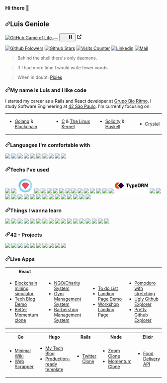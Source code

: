 ### Hi there 👋

<div data-target="readme-toc.content" class="Box-body px-5 pb-5">
            <article class="markdown-body entry-content container-lg" itemprop="text"><h1 dir="auto"><a id="user-content-luis-geniole" class="anchor" aria-hidden="true" href="#luis-geniole"><svg class="octicon octicon-link" viewBox="0 0 16 16" version="1.1" width="16" height="16" aria-hidden="true"><path fill-rule="evenodd" d="M7.775 3.275a.75.75 0 001.06 1.06l1.25-1.25a2 2 0 112.83 2.83l-2.5 2.5a2 2 0 01-2.83 0 .75.75 0 00-1.06 1.06 3.5 3.5 0 004.95 0l2.5-2.5a3.5 3.5 0 00-4.95-4.95l-1.25 1.25zm-4.69 9.64a2 2 0 010-2.83l2.5-2.5a2 2 0 012.83 0 .75.75 0 001.06-1.06 3.5 3.5 0 00-4.95 0l-2.5 2.5a3.5 3.5 0 004.95 4.95l1.25-1.25a.75.75 0 00-1.06-1.06l-1.25 1.25a2 2 0 01-2.83 0z"></path></svg></a>Luis Geniole</h1>
<p dir="auto"><animated-image data-catalyst=""><a href="https://github.com/ethomson/github4life" data-target="animated-image.originalLink" hidden=""><img src="https://camo.githubusercontent.com/2f968d63d2b5c24e4d674f6c64e990794e4d941ede224927a324fd91c37503fa/68747470733a2f2f676974687562346c6966652e6865726f6b756170702e636f6d2f6c6962726974792e6769663f7a3d36" alt="GitHub Game of Life" data-canonical-src="https://github4life.herokuapp.com/librity.gif?z=6" style="max-width: 100%;" data-target="animated-image.originalImage" hidden=""></a>
      <span class="AnimatedImagePlayer" data-target="animated-image.player">
        <a data-target="animated-image.replacedLink" class="AnimatedImagePlayer-images" href="https://github.com/ethomson/github4life" target="_blank">
          <span data-target="animated-image.imageContainer">
            <img data-target="animated-image.replacedImage" alt="GitHub Game of Life" class="AnimatedImagePlayer-animatedImage" src="https://camo.githubusercontent.com/2f968d63d2b5c24e4d674f6c64e990794e4d941ede224927a324fd91c37503fa/68747470733a2f2f676974687562346c6966652e6865726f6b756170702e636f6d2f6c6962726974792e6769663f7a3d36">
          </span>
        </a>
        <button data-target="animated-image.imageButton" class="AnimatedImagePlayer-images" tabindex="-1"></button>
        <span class="AnimatedImagePlayer-controls" data-target="animated-image.controls">
          <button data-target="animated-image.playButton" class="AnimatedImagePlayer-button">
            <svg aria-hidden="true" focusable="false" class="octicon icon-play" width="16" height="16" viewBox="0 0 16 16" fill="none" xmlns="http://www.w3.org/2000/svg">
              <path d="M4 13.5427V2.45734C4 1.82607 4.69692 1.4435 5.2295 1.78241L13.9394 7.32507C14.4334 7.63943 14.4334 8.36057 13.9394 8.67493L5.2295 14.2176C4.69692 14.5565 4 14.1739 4 13.5427Z">
            </path></svg>
            <svg aria-hidden="true" focusable="false" class="octicon icon-pause" width="16" height="16" viewBox="0 0 16 16" xmlns="http://www.w3.org/2000/svg">
              <rect x="4" y="2" width="3" height="12" rx="1"></rect>
              <rect x="9" y="2" width="3" height="12" rx="1"></rect>
            </svg>
          </button>
          <a data-target="animated-image.openButton" aria-label="Open in new window" class="AnimatedImagePlayer-button" href="https://github.com/ethomson/github4life" target="_blank">
            <svg aria-hidden="true" class="octicon" xmlns="http://www.w3.org/2000/svg" viewBox="0 0 16 16" width="16" height="16">
              <path fill-rule="evenodd" d="M10.604 1h4.146a.25.25 0 01.25.25v4.146a.25.25 0 01-.427.177L13.03 4.03 9.28 7.78a.75.75 0 01-1.06-1.06l3.75-3.75-1.543-1.543A.25.25 0 0110.604 1zM3.75 2A1.75 1.75 0 002 3.75v8.5c0 .966.784 1.75 1.75 1.75h8.5A1.75 1.75 0 0014 12.25v-3.5a.75.75 0 00-1.5 0v3.5a.25.25 0 01-.25.25h-8.5a.25.25 0 01-.25-.25v-8.5a.25.25 0 01.25-.25h3.5a.75.75 0 000-1.5h-3.5z"></path>
            </svg>
          </a>
        </span>
      </span></animated-image></p>
<p dir="auto"><a href="https://github.com/librity?tab=followers"><img src="https://camo.githubusercontent.com/52ecd6680caa54c8ebf5bb46bce53e0b2f6a4e0beb983695e1056a1495a6b1d0/68747470733a2f2f696d672e736869656c64732e696f2f6769746875622f666f6c6c6f776572732f6c6962726974793f6c6162656c3d466f6c6c6f77657273267374796c653d666c6174" alt="Github Folowers" data-canonical-src="https://img.shields.io/github/followers/librity?label=Followers&amp;style=flat" style="max-width: 100%;"></a>
<a href="https://github.com/librity?tab=repositories"><img src="https://camo.githubusercontent.com/a7439e7d9cdd606a4637bfbee4c2a771a3852778b533ab1b191dcec97cfd5a58/68747470733a2f2f696d672e736869656c64732e696f2f6769746875622f73746172732f6c6962726974793f6c6162656c3d5374617273267374796c653d666c6174" alt="Github Stars" data-canonical-src="https://img.shields.io/github/stars/librity?label=Stars&amp;style=flat" style="max-width: 100%;"></a>
<a href="https://github.com/librity"><img src="https://camo.githubusercontent.com/d6af2bf49bc2aa0fe601fa980f72cae957d0c4142ba07deb4046a658d36857ea/68747470733a2f2f76697369746f722d62616467652e676c697463682e6d652f62616467653f706167655f69643d6c6962726974792e6c696272697479" alt="Visits Counter" data-canonical-src="https://visitor-badge.glitch.me/badge?page_id=librity.librity" style="max-width: 100%;"></a>
<a href="https://www.linkedin.com/in/luis-geniole" rel="nofollow"><img src="https://camo.githubusercontent.com/a56d1366d707445eae8e156cf1b5657d4a2e5742af2ce39c14a01ffe40153010/68747470733a2f2f696d672e736869656c64732e696f2f62616467652f2d4c75697325323047656e696f6c652d626c75653f7374796c653d666c61742d737175617265266c6f676f3d6c696e6b6564696e266c6f676f436f6c6f723d7768697465" alt="Linkedin" data-canonical-src="https://img.shields.io/badge/-Luis%20Geniole-blue?style=flat-square&amp;logo=linkedin&amp;logoColor=white" style="max-width: 100%;"></a>
<a href="mailto:luis.geniole@gmail.com"><img src="https://camo.githubusercontent.com/2085e16ab3e56941ecd3d72822df838abb627d4ecfe714d3b4826f3e2b957537/68747470733a2f2f696d672e736869656c64732e696f2f62616467652f2d6c7569732e67656e696f6c6540676d61696c2e636f6d2d677261793f7374796c653d666c61742d737175617265266c6f676f3d676d61696c266c6f676f436f6c6f723d726564" alt="Mail" data-canonical-src="https://img.shields.io/badge/-luis.geniole@gmail.com-gray?style=flat-square&amp;logo=gmail&amp;logoColor=red" style="max-width: 100%;"></a></p>
<blockquote>
<p dir="auto">Behind the shell there's only daemons.</p>
</blockquote>
<blockquote>
<p dir="auto">If I had more time I would write fewer words.</p>
</blockquote>
<blockquote>
<p dir="auto">When in doubt: <a href="https://www.youtube.com/watch?v=3Ep8X38tjTg&amp;list=PLPHtlE3wckGN4VK-lH0sLBWDd7BQSDIob" rel="nofollow">Pixies</a></p>
</blockquote>
<h3 dir="auto"><a id="user-content-my-name-is-luis-and-i-like-code" class="anchor" aria-hidden="true" href="#my-name-is-luis-and-i-like-code"><svg class="octicon octicon-link" viewBox="0 0 16 16" version="1.1" width="16" height="16" aria-hidden="true"><path fill-rule="evenodd" d="M7.775 3.275a.75.75 0 001.06 1.06l1.25-1.25a2 2 0 112.83 2.83l-2.5 2.5a2 2 0 01-2.83 0 .75.75 0 00-1.06 1.06 3.5 3.5 0 004.95 0l2.5-2.5a3.5 3.5 0 00-4.95-4.95l-1.25 1.25zm-4.69 9.64a2 2 0 010-2.83l2.5-2.5a2 2 0 012.83 0 .75.75 0 001.06-1.06 3.5 3.5 0 00-4.95 0l-2.5 2.5a3.5 3.5 0 004.95 4.95l1.25-1.25a.75.75 0 00-1.06-1.06l-1.25 1.25a2 2 0 01-2.83 0z"></path></svg></a>My name is Luis and I like code</h3>
<p dir="auto">I started my career as a Rails and React developer at <a href="https://github.com/bioritmo">Grupo Bio Ritmo</a>.
I study Software Engineering at <a href="https://www.42sp.org.br/" rel="nofollow">42 São Paulo</a>.
I'm currently focusing on:</p>
<table><tbody><tr>
<td>
<ul dir="auto">
<li><a href="https://golang.org/doc" rel="nofollow">Golang</a> &amp; <a href="https://en.wikipedia.org/wiki/Peer-to-peer" rel="nofollow">Blockchain</a></li>
</ul>
</td>
<td>
<ul dir="auto">
<li><a href="https://devdocs.io/c" rel="nofollow">C</a> &amp; <a href="https://github.com/torvalds/linux">The Linux Kernel</a></li>
</ul>
</td>
<td>
<ul dir="auto">
<li><a href="https://docs.soliditylang.org/en/latest/" rel="nofollow">Solidity</a> &amp; <a href="https://www.haskell.org/documentation/" rel="nofollow">Haskell</a></li>
</ul>
</td>
<td>
<ul dir="auto">
<li><a href="https://crystal-lang.org/docs/" rel="nofollow">Crystal</a></li>
</ul>
</td>
</tr></tbody></table>
<h3 dir="auto"><a id="user-content-languages-im-comfortable-with" class="anchor" aria-hidden="true" href="#languages-im-comfortable-with"><svg class="octicon octicon-link" viewBox="0 0 16 16" version="1.1" width="16" height="16" aria-hidden="true"><path fill-rule="evenodd" d="M7.775 3.275a.75.75 0 001.06 1.06l1.25-1.25a2 2 0 112.83 2.83l-2.5 2.5a2 2 0 01-2.83 0 .75.75 0 00-1.06 1.06 3.5 3.5 0 004.95 0l2.5-2.5a3.5 3.5 0 00-4.95-4.95l-1.25 1.25zm-4.69 9.64a2 2 0 010-2.83l2.5-2.5a2 2 0 012.83 0 .75.75 0 001.06-1.06 3.5 3.5 0 00-4.95 0l-2.5 2.5a3.5 3.5 0 004.95 4.95l1.25-1.25a.75.75 0 00-1.06-1.06l-1.25 1.25a2 2 0 01-2.83 0z"></path></svg></a>Languages I'm comfortable with</h3>
<p dir="auto"><a href="https://devdocs.io/c/" rel="nofollow"><code><img height="50" src="https://camo.githubusercontent.com/3b5479a8574d88b2b3e75b4fb9968fe8bc0f477ed33c87258fc4fae4572dc2d8/68747470733a2f2f75706c6f61642e77696b696d656469612e6f72672f77696b6970656469612f636f6d6d6f6e732f332f33352f5468655f435f50726f6772616d6d696e675f4c616e67756167655f6c6f676f2e737667" data-canonical-src="https://upload.wikimedia.org/wikipedia/commons/3/35/The_C_Programming_Language_logo.svg" style="max-width: 100%;"></code></a>
<a href="https://isocpp.org/std/the-standard" rel="nofollow"><code><img height="50" src="https://camo.githubusercontent.com/f7f24086498ff611c5d0346259cc1cd6bbb757fdd3da2b33debc8724b8d6f558/68747470733a2f2f75706c6f61642e77696b696d656469612e6f72672f77696b6970656469612f636f6d6d6f6e732f312f31382f49534f5f432532422532425f4c6f676f2e737667" data-canonical-src="https://upload.wikimedia.org/wikipedia/commons/1/18/ISO_C%2B%2B_Logo.svg" style="max-width: 100%;"></code></a>
<a href="https://www.mathworks.com/help/matlab/" rel="nofollow"><code><img height="50" src="https://camo.githubusercontent.com/64bfb64ead15f4d2fe66c1dd2b132a99b1caf1cddb77f57ad5815f9bf94a3d89/68747470733a2f2f75706c6f61642e77696b696d656469612e6f72672f77696b6970656469612f636f6d6d6f6e732f322f32312f4d61746c61625f4c6f676f2e706e67" data-canonical-src="https://upload.wikimedia.org/wikipedia/commons/2/21/Matlab_Logo.png" style="max-width: 100%;"></code></a>
<a href="https://developer.mozilla.org/en-US/docs/Web/JavaScript/Reference" rel="nofollow"><code><img height="50" src="https://camo.githubusercontent.com/da701b59b61ed03dbabd1ebe167e4e70ee6ed922e12616647c656e59c419ab1e/68747470733a2f2f7777772e766563746f726c6f676f2e7a6f6e652f6c6f676f732f6a6176617363726970742f6a6176617363726970742d686f72697a6f6e74616c2e737667" data-canonical-src="https://www.vectorlogo.zone/logos/javascript/javascript-horizontal.svg" style="max-width: 100%;"></code></a>
<a href="https://www.typescriptlang.org/docs" rel="nofollow"><code><img height="50" src="https://camo.githubusercontent.com/4c26b04cc5bd7e79be56db93623fba40f5bf1973dbb29750bde0c33bf59dce16/68747470733a2f2f7777772e766563746f726c6f676f2e7a6f6e652f6c6f676f732f747970657363726970746c616e672f747970657363726970746c616e672d617232312e737667" data-canonical-src="https://www.vectorlogo.zone/logos/typescriptlang/typescriptlang-ar21.svg" style="max-width: 100%;"></code></a>
<a href="https://hexdocs.pm/elixir/Kernel.html" rel="nofollow"><code><img height="50" src="https://camo.githubusercontent.com/d67df95bea1c062a36613d1ee509a9a145882f2adc2ac4b376369e48614e38a9/68747470733a2f2f7777772e766563746f726c6f676f2e7a6f6e652f6c6f676f732f656c697869722d6c616e672f656c697869722d6c616e672d617232312e737667" data-canonical-src="https://www.vectorlogo.zone/logos/elixir-lang/elixir-lang-ar21.svg" style="max-width: 100%;"></code></a>
<a href="https://www.ruby-lang.org/en/documentation/" rel="nofollow"><code><img height="50" src="https://camo.githubusercontent.com/816c8f23f58f99173c92cadfc00ab739f7f5048a425d7a64e8b62bdb54b9daa5/68747470733a2f2f7777772e766563746f726c6f676f2e7a6f6e652f6c6f676f732f727562792d6c616e672f727562792d6c616e672d686f72697a6f6e74616c2e737667" data-canonical-src="https://www.vectorlogo.zone/logos/ruby-lang/ruby-lang-horizontal.svg" style="max-width: 100%;"></code></a>
<a href="https://www.python.org/doc/" rel="nofollow"><code><img height="50" src="https://camo.githubusercontent.com/0a719c24a5eb8062d68bdabbd7306a0dcab0b0ce7093a8550870497456863ec9/68747470733a2f2f7777772e766563746f726c6f676f2e7a6f6e652f6c6f676f732f707974686f6e2f707974686f6e2d617232312e737667" data-canonical-src="https://www.vectorlogo.zone/logos/python/python-ar21.svg" style="max-width: 100%;"></code></a>
<a href="https://devdocs.io/bash/" rel="nofollow"><code><img height="50" src="https://camo.githubusercontent.com/881ca1d98a1787ee4f6e613880bf8610d41dbeb0795edc64e83b990ea86141e4/68747470733a2f2f7777772e766563746f726c6f676f2e7a6f6e652f6c6f676f732f676e755f626173682f676e755f626173682d617232312e737667" data-canonical-src="https://www.vectorlogo.zone/logos/gnu_bash/gnu_bash-ar21.svg" style="max-width: 100%;"></code></a>
<a href="https://golang.org/doc/" rel="nofollow"><code><img height="50" src="https://camo.githubusercontent.com/4724436344c2473558068577d7e9e6b597c2baabe75a499cd67e04a448e00d84/68747470733a2f2f7777772e766563746f726c6f676f2e7a6f6e652f6c6f676f732f676f6c616e672f676f6c616e672d617232312e737667" data-canonical-src="https://www.vectorlogo.zone/logos/golang/golang-ar21.svg" style="max-width: 100%;"></code></a></p>
<h3 dir="auto"><a id="user-content-techs-ive-used" class="anchor" aria-hidden="true" href="#techs-ive-used"><svg class="octicon octicon-link" viewBox="0 0 16 16" version="1.1" width="16" height="16" aria-hidden="true"><path fill-rule="evenodd" d="M7.775 3.275a.75.75 0 001.06 1.06l1.25-1.25a2 2 0 112.83 2.83l-2.5 2.5a2 2 0 01-2.83 0 .75.75 0 00-1.06 1.06 3.5 3.5 0 004.95 0l2.5-2.5a3.5 3.5 0 00-4.95-4.95l-1.25 1.25zm-4.69 9.64a2 2 0 010-2.83l2.5-2.5a2 2 0 012.83 0 .75.75 0 001.06-1.06 3.5 3.5 0 00-4.95 0l-2.5 2.5a3.5 3.5 0 004.95 4.95l1.25-1.25a.75.75 0 00-1.06-1.06l-1.25 1.25a2 2 0 01-2.83 0z"></path></svg></a>Techs I've used</h3>
<p dir="auto"><a href="https://hexdocs.pm/phoenix/Phoenix.html" rel="nofollow"><code><img height="50" src="https://camo.githubusercontent.com/fd15f123e92841cbb092f0322bc07617e14cd0c6a2f8182635d0e670037389e6/68747470733a2f2f63646e2d696d616765732d312e6d656469756d2e636f6d2f6d61782f313630302f312a57396d6144526664516279646d5f614543727a4169512e706e67" data-canonical-src="https://cdn-images-1.medium.com/max/1600/1*W9maDRfdQbydm_aECrzAiQ.png" style="max-width: 100%;"></code></a>
<a href="https://guides.rubyonrails.org/" rel="nofollow"><code><img height="50" src="https://raw.githubusercontent.com/detain/svg-logos/780f25886640cef088af994181646db2f6b1a3f8/svg/rails-1.svg" style="max-width: 100%;"></code></a>
<a href="https://relishapp.com/rspec" rel="nofollow"><code><img height="50" src="https://raw.githubusercontent.com/vscode-icons/vscode-icons/master/icons/file_type_rspec.svg" style="max-width: 100%;"></code></a>
<a href="https://nodejs.org/en/docs/" rel="nofollow"><code><img height="50" src="https://camo.githubusercontent.com/744d66cb53b9a3b71202f13c6eb0b2ff1dca91e3f33f43c9aca6c5151a1412e9/68747470733a2f2f7777772e766563746f726c6f676f2e7a6f6e652f6c6f676f732f6e6f64656a732f6e6f64656a732d686f72697a6f6e74616c2e737667" data-canonical-src="https://www.vectorlogo.zone/logos/nodejs/nodejs-horizontal.svg" style="max-width: 100%;"></code></a>
<a href="https://expressjs.com/en/4x/api.html" rel="nofollow"><code><img height="50" src="https://camo.githubusercontent.com/89135bb967e8c6d05c8e02d69d00b0cb75eea7bbae2bea6a6de4f06b000b97fe/68747470733a2f2f7777772e766563746f726c6f676f2e7a6f6e652f6c6f676f732f657870726573736a732f657870726573736a732d617232312e737667" data-canonical-src="https://www.vectorlogo.zone/logos/expressjs/expressjs-ar21.svg" style="max-width: 100%;"></code></a>
<a href="https://nextjs.org/docs" rel="nofollow"><code><img height="50" src="https://camo.githubusercontent.com/5854c56a7b117493b163cdc18498b1dd0579f18e598d5c36629bfc6170242806/68747470733a2f2f64333377756272666b69306c36382e636c6f756466726f6e742e6e65742f373239303163643261663239623236653730303031363564396362393033363638323037313761312f64643132312f77726974696e672f6772617068716c2d776974682d6e6578742d6a732d616e642d61706f6c6c6f2f6e6578746a732e737667" data-canonical-src="https://d33wubrfki0l68.cloudfront.net/72901cd2af29b26e7000165d9cb90366820717a1/dd121/writing/graphql-with-next-js-and-apollo/nextjs.svg" style="max-width: 100%;"></code></a>
<a href="https://webpack.js.org/concepts/" rel="nofollow"><code><img height="50" src="https://camo.githubusercontent.com/88c3dfb1ce66b8d38661178fb86dac34fdfd89e9b28364c4ee12e3e036fe340e/68747470733a2f2f7777772e766563746f726c6f676f2e7a6f6e652f6c6f676f732f6a735f7765627061636b2f6a735f7765627061636b2d617232312e737667" data-canonical-src="https://www.vectorlogo.zone/logos/js_webpack/js_webpack-ar21.svg" style="max-width: 100%;"></code></a>
<a href="https://reactjs.org/docs/getting-started.html" rel="nofollow"><code><img height="50" src="https://camo.githubusercontent.com/ce5c1c07234a7e3a5224a86cad5c946f62b7ec77559986f7d1d32cc7a2f8c32c/68747470733a2f2f7777772e766563746f726c6f676f2e7a6f6e652f6c6f676f732f72656163746a732f72656163746a732d617232312e737667" data-canonical-src="https://www.vectorlogo.zone/logos/reactjs/reactjs-ar21.svg" style="max-width: 100%;"></code></a>
<a href="https://jestjs.io/docs/en/getting-started.html" rel="nofollow"><code><img height="50" src="https://camo.githubusercontent.com/29390c5d9f9b5969224ecd9f0c7a112caa64e1b82e5acd9b8fefc753c04d0397/68747470733a2f2f7777772e766563746f726c6f676f2e7a6f6e652f6c6f676f732f6a6573746a73696f2f6a6573746a73696f2d617232312e737667" data-canonical-src="https://www.vectorlogo.zone/logos/jestjsio/jestjsio-ar21.svg" style="max-width: 100%;"></code></a>
<a href="https://socket.io/docs/" rel="nofollow"><code><img height="50" src="https://camo.githubusercontent.com/5d0a6547079513c05b0273dc3d3018a896093c56fc6587606ce476895294afc3/68747470733a2f2f7777772e766563746f726c6f676f2e7a6f6e652f6c6f676f732f736f636b6574696f2f736f636b6574696f2d617232312e737667" data-canonical-src="https://www.vectorlogo.zone/logos/socketio/socketio-ar21.svg" style="max-width: 100%;"></code></a>
<a href="https://graphql.org/learn/" rel="nofollow"><code><img height="50" src="https://camo.githubusercontent.com/6d0efd7ef1325a0665b12ff8b6b3aecbabec62787ce0aeb87a0573894574055a/68747470733a2f2f7777772e766563746f726c6f676f2e7a6f6e652f6c6f676f732f6772617068716c2f6772617068716c2d617232312e737667" data-canonical-src="https://www.vectorlogo.zone/logos/graphql/graphql-ar21.svg" style="max-width: 100%;"></code></a>
<a href="https://getbootstrap.com/docs/4.1/getting-started/introduction/" rel="nofollow"><code><img height="50" src="https://camo.githubusercontent.com/dc657800d770f9f6a3be2c87d262cfd75f86ab2988a74861792f336658fffac6/68747470733a2f2f7777772e766563746f726c6f676f2e7a6f6e652f6c6f676f732f676574626f6f7473747261702f676574626f6f7473747261702d617232312e737667" data-canonical-src="https://www.vectorlogo.zone/logos/getbootstrap/getbootstrap-ar21.svg" style="max-width: 100%;"></code></a>
<a href="https://sass-lang.com/documentation" rel="nofollow"><code><img height="50" src="https://camo.githubusercontent.com/53f2223bcc31a7aaae283bba3e33eb6d02a2ea6bb161909aeff9a5837bf6247e/68747470733a2f2f7777772e766563746f726c6f676f2e7a6f6e652f6c6f676f732f736173732d6c616e672f736173732d6c616e672d617232312e737667" data-canonical-src="https://www.vectorlogo.zone/logos/sass-lang/sass-lang-ar21.svg" style="max-width: 100%;"></code></a>
<a href="https://docs.docker.com/compose/" rel="nofollow"><code><img height="50" src="https://camo.githubusercontent.com/926c8518051d2fb0f50b237486fb2329df734df8a67c507a2fd85d218f3fc7de/68747470733a2f2f7777772e766563746f726c6f676f2e7a6f6e652f6c6f676f732f646f636b65722f646f636b65722d617232312e737667" data-canonical-src="https://www.vectorlogo.zone/logos/docker/docker-ar21.svg" style="max-width: 100%;"></code></a>
<a href="https://redis.io/documentation" rel="nofollow"><code><img height="50" src="https://camo.githubusercontent.com/6e3827eccf6f0482b83b826b24cd640566f1a5a22597b3a6aaef8205db1cf758/68747470733a2f2f7777772e766563746f726c6f676f2e7a6f6e652f6c6f676f732f72656469732f72656469732d617232312e737667" data-canonical-src="https://www.vectorlogo.zone/logos/redis/redis-ar21.svg" style="max-width: 100%;"></code></a>
<a href="https://sequelize.org/master/" rel="nofollow"><code><img height="50" src="https://camo.githubusercontent.com/0ba1a9807c4ce4e06aa55f5931532925f1ba15dc0f579e4440a96d0bd4b2bcf7/68747470733a2f2f7777772e766563746f726c6f676f2e7a6f6e652f6c6f676f732f73657175656c697a656a732f73657175656c697a656a732d617232312e737667" data-canonical-src="https://www.vectorlogo.zone/logos/sequelizejs/sequelizejs-ar21.svg" style="max-width: 100%;"></code></a>
<a href="https://typeorm.io/" rel="nofollow"><code><img height="50" src="https://raw.githubusercontent.com/typeorm/typeorm/master/resources/logo_big.png" style="max-width: 100%;"></code></a>
<a href="https://adonisjs.com/docs/4.1/lucid" rel="nofollow"><code><img height="50" src="https://camo.githubusercontent.com/132cf85d91c253a58994e4759aa722f464ce8389d230353bae47a9be13e2ef2b/68747470733a2f2f7777772e766563746f726c6f676f2e7a6f6e652f6c6f676f732f61646f6e69736a732f61646f6e69736a732d617232312e737667" data-canonical-src="https://www.vectorlogo.zone/logos/adonisjs/adonisjs-ar21.svg" style="max-width: 100%;"></code></a>
<a href="https://www.postgresql.org/docs/" rel="nofollow"><code><img height="50" src="https://camo.githubusercontent.com/aaedcb4cbe3a23c06d892479c8abf1a276465573ce33a889486632dbfda365fd/68747470733a2f2f7777772e766563746f726c6f676f2e7a6f6e652f6c6f676f732f706f737467726573716c2f706f737467726573716c2d686f72697a6f6e74616c2e737667" data-canonical-src="https://www.vectorlogo.zone/logos/postgresql/postgresql-horizontal.svg" style="max-width: 100%;"></code></a>
<a href="https://dev.mysql.com/doc/" rel="nofollow"><code><img height="50" src="https://camo.githubusercontent.com/800d0ccc4d849272aff6d4d1125e30da5a47079b6fbdf4d9e9e33ec49993e1cd/68747470733a2f2f7777772e766563746f726c6f676f2e7a6f6e652f6c6f676f732f6d7973716c2f6d7973716c2d686f72697a6f6e74616c2e737667" data-canonical-src="https://www.vectorlogo.zone/logos/mysql/mysql-horizontal.svg" style="max-width: 100%;"></code></a>
<a href="https://sqlite.org/docs.html" rel="nofollow"><code><img height="50" src="https://camo.githubusercontent.com/67d77a6cc905b5aab8df285b62d4b406bbd6e45db3197b96bec035fb21a2b89c/68747470733a2f2f7777772e766563746f726c6f676f2e7a6f6e652f6c6f676f732f73716c6974652f73716c6974652d617232312e737667" data-canonical-src="https://www.vectorlogo.zone/logos/sqlite/sqlite-ar21.svg" style="max-width: 100%;"></code></a>
<a href="https://git-scm.com/doc" rel="nofollow"><code><img height="50" src="https://camo.githubusercontent.com/6dab63ba91f8aaf9245d806ea2dc6aa3d6eb6a5b1c79fd6f57fba3ededfc605d/68747470733a2f2f7777772e766563746f726c6f676f2e7a6f6e652f6c6f676f732f6769742d73636d2f6769742d73636d2d617232312e737667" data-canonical-src="https://www.vectorlogo.zone/logos/git-scm/git-scm-ar21.svg" style="max-width: 100%;"></code></a>
<a href="https://docs.github.com/en"><code><img height="50" src="https://camo.githubusercontent.com/357f19138a1a4569442d4f95103b5abf8902eae05651a3e39aa7168278e9ca1b/68747470733a2f2f7777772e766563746f726c6f676f2e7a6f6e652f6c6f676f732f6769746875622f6769746875622d617232312e737667" data-canonical-src="https://www.vectorlogo.zone/logos/github/github-ar21.svg" style="max-width: 100%;"></code></a>
<a href="https://www.markdownguide.org/getting-started" rel="nofollow"><code><img height="50" src="https://camo.githubusercontent.com/afd2cbfc82063820a886a6881a700116effb1b98f63fd6bfb2a8f2d86231dbc7/68747470733a2f2f7777772e766563746f726c6f676f2e7a6f6e652f6c6f676f732f636f6d6d6f6e6d61726b2f636f6d6d6f6e6d61726b2d617232312e737667" data-canonical-src="https://www.vectorlogo.zone/logos/commonmark/commonmark-ar21.svg" style="max-width: 100%;"></code></a>
<a href="https://docs.aws.amazon.com/index.html" rel="nofollow"><code><img height="50" src="https://camo.githubusercontent.com/d6df2ed824318b047b34aca2e61298784abceaae65d2fc4369cbc349cf0b08c0/68747470733a2f2f7777772e766563746f726c6f676f2e7a6f6e652f6c6f676f732f616d617a6f6e5f6177732f616d617a6f6e5f6177732d617232312e737667" data-canonical-src="https://www.vectorlogo.zone/logos/amazon_aws/amazon_aws-ar21.svg" style="max-width: 100%;"></code></a>
<a href="https://jupyterlab.readthedocs.io/en/stable/" rel="nofollow"><code><img height="50" src="https://camo.githubusercontent.com/4c9405bcb9d6b87b4ae09162572b58d069aa25b4427914d494b5fb4be2403154/68747470733a2f2f7777772e766563746f726c6f676f2e7a6f6e652f6c6f676f732f6a7570797465722f6a7570797465722d617232312e737667" data-canonical-src="https://www.vectorlogo.zone/logos/jupyter/jupyter-ar21.svg" style="max-width: 100%;"></code></a>
<a href="https://confluence.atlassian.com/jira061" rel="nofollow"><code><img height="50" src="https://camo.githubusercontent.com/fd1f3e843d84e277d730ce967bd874ff8d6aedd5b5399141296e508bc389fad9/68747470733a2f2f7777772e766563746f726c6f676f2e7a6f6e652f6c6f676f732f61746c61737369616e5f6a6972612f61746c61737369616e5f6a6972612d617232312e737667" data-canonical-src="https://www.vectorlogo.zone/logos/atlassian_jira/atlassian_jira-ar21.svg" style="max-width: 100%;"></code></a>
<a href="https://www.kernel.org/doc/html/latest/" rel="nofollow"><code><img height="50" src="https://camo.githubusercontent.com/1b4da5217ced79b4d21861762cd50e908f7fca0ac8166cfb8e292208fed03c64/68747470733a2f2f7777772e766563746f726c6f676f2e7a6f6e652f6c6f676f732f6c696e75782f6c696e75782d617232312e737667" data-canonical-src="https://www.vectorlogo.zone/logos/linux/linux-ar21.svg" style="max-width: 100%;"></code></a>
<a href="https://help.ubuntu.com/" rel="nofollow"><code><img height="50" src="https://camo.githubusercontent.com/1e72cc6c22dd23bf7611aa00605edf13e47ed40fb77c31968e866c0e9fc128df/68747470733a2f2f7777772e766563746f726c6f676f2e7a6f6e652f6c6f676f732f7562756e74752f7562756e74752d617232312e737667" data-canonical-src="https://www.vectorlogo.zone/logos/ubuntu/ubuntu-ar21.svg" style="max-width: 100%;"></code></a>
<a href="https://www.raspberrypi.org/documentation/" rel="nofollow"><code><img height="50" src="https://camo.githubusercontent.com/929a4647a88bb0f658257a667d0c35c9a51d09be234ffd81bfbf4cb09b1b1bd7/68747470733a2f2f7777772e766563746f726c6f676f2e7a6f6e652f6c6f676f732f72617370626572727970692f72617370626572727970692d617232312e737667" data-canonical-src="https://www.vectorlogo.zone/logos/raspberrypi/raspberrypi-ar21.svg" style="max-width: 100%;"></code></a>
<a href="https://www.arduino.cc/reference/en/" rel="nofollow"><code><img height="50" src="https://camo.githubusercontent.com/ebdaac1f83d217b071c5801ae4d29c7d5f94a816a247af54a24792749c414b63/68747470733a2f2f7777772e766563746f726c6f676f2e7a6f6e652f6c6f676f732f61726475696e6f2f61726475696e6f2d617232312e737667" data-canonical-src="https://www.vectorlogo.zone/logos/arduino/arduino-ar21.svg" style="max-width: 100%;"></code></a>
<a href="https://curl.se/libcurl" rel="nofollow"><code><img height="50" src="https://camo.githubusercontent.com/343bb87b6c7db9adb95680a2b074cdc7fcd5e0b9e2373d0a5a402346147fb130/68747470733a2f2f7777772e766563746f726c6f676f2e7a6f6e652f6c6f676f732f6375726c5f686178782f6375726c5f686178782d617232312e737667" data-canonical-src="https://www.vectorlogo.zone/logos/curl_haxx/curl_haxx-ar21.svg" style="max-width: 100%;"></code></a>
<a href="https://www.gnu.org/software/emacs/documentation.html" rel="nofollow"><code><img height="50" src="https://camo.githubusercontent.com/1a5e1c2822e301762387c37424c8bed2202a1114226f219d53f039f25d07b307/68747470733a2f2f646f776e6c6f61642e6c6f676f2e77696e652f6c6f676f2f474e555f456d6163732f474e555f456d6163732d4c6f676f2e77696e652e706e67" data-canonical-src="https://download.logo.wine/logo/GNU_Emacs/GNU_Emacs-Logo.wine.png" style="max-width: 100%;"></code></a></p>
<h3 dir="auto"><a id="user-content-things-i-wanna-learn" class="anchor" aria-hidden="true" href="#things-i-wanna-learn"><svg class="octicon octicon-link" viewBox="0 0 16 16" version="1.1" width="16" height="16" aria-hidden="true"><path fill-rule="evenodd" d="M7.775 3.275a.75.75 0 001.06 1.06l1.25-1.25a2 2 0 112.83 2.83l-2.5 2.5a2 2 0 01-2.83 0 .75.75 0 00-1.06 1.06 3.5 3.5 0 004.95 0l2.5-2.5a3.5 3.5 0 00-4.95-4.95l-1.25 1.25zm-4.69 9.64a2 2 0 010-2.83l2.5-2.5a2 2 0 012.83 0 .75.75 0 001.06-1.06 3.5 3.5 0 00-4.95 0l-2.5 2.5a3.5 3.5 0 004.95 4.95l1.25-1.25a.75.75 0 00-1.06-1.06l-1.25 1.25a2 2 0 01-2.83 0z"></path></svg></a>Things I wanna learn</h3>
<p dir="auto"><a href="https://developer.mozilla.org/en-US/docs/WebAssembly" rel="nofollow"><code><img height="50" src="https://camo.githubusercontent.com/94aeadfed48ff966aa4d14fde7f353d9c8a66187f3800f4c57b51b295806a0cd/68747470733a2f2f7777772e766563746f726c6f676f2e7a6f6e652f6c6f676f732f776562617373656d626c792f776562617373656d626c792d617232312e737667" data-canonical-src="https://www.vectorlogo.zone/logos/webassembly/webassembly-ar21.svg" style="max-width: 100%;"></code></a>
<a href="https://nasm.us/docs.php" rel="nofollow"><code><img height="50" src="/librity/librity/raw/master/.github/netwide_assembler.svg" style="max-width: 100%;"></code></a>
<a href="https://crystal-lang.org/docs/" rel="nofollow"><code><img height="50" src="https://camo.githubusercontent.com/8839264995fc533707d73f0f931a45bf9896f0ffab40528c7bfb4c7f704e5f6c/68747470733a2f2f75706c6f61642e77696b696d656469612e6f72672f77696b6970656469612f636f6d6d6f6e732f632f63622f4372797374616c5f6c616e67756167655f6c6f676f2e737667" data-canonical-src="https://upload.wikimedia.org/wikipedia/commons/c/cb/Crystal_language_logo.svg" style="max-width: 100%;"></code></a>
<a href="https://modules.vlang.io/" rel="nofollow"><code><img height="50" src="/librity/librity/raw/master/.github/v_logo.svg" style="max-width: 100%;"></code></a>
<a href="https://doc.rust-lang.org/std/index.html" rel="nofollow"><code><img height="50" src="https://camo.githubusercontent.com/3a23a5503f789a6e0bfc09439dc7754d42d6a72212b873cfa4310e70fc659f8d/68747470733a2f2f7777772e766563746f726c6f676f2e7a6f6e652f6c6f676f732f727573742d6c616e672f727573742d6c616e672d617232312e737667" data-canonical-src="https://www.vectorlogo.zone/logos/rust-lang/rust-lang-ar21.svg" style="max-width: 100%;"></code></a>
<a href="https://ziglang.org/documentation/0.9.1/" rel="nofollow"><code><img height="50" src="https://camo.githubusercontent.com/847702dc2c8a1c957079b3d610e4ab9f0c27d286e82937515b8046f9c0b616bb/68747470733a2f2f7777772e766563746f726c6f676f2e7a6f6e652f6c6f676f732f7a69676c616e672f7a69676c616e672d617232312e737667" data-canonical-src="https://www.vectorlogo.zone/logos/ziglang/ziglang-ar21.svg" style="max-width: 100%;"></code></a>
<a href="https://clojure.org/api/api" rel="nofollow"><code><img height="50" src="https://camo.githubusercontent.com/0d39a620e7a9a34d3467b0fa6ddf7a9f3ed5423ef6d0e76f5236efd4f771279c/68747470733a2f2f7777772e766563746f726c6f676f2e7a6f6e652f6c6f676f732f636c6f6a7572652f636c6f6a7572652d617232312e737667" data-canonical-src="https://www.vectorlogo.zone/logos/clojure/clojure-ar21.svg" style="max-width: 100%;"></code></a>
<a href="https://docs.ansible.com/" rel="nofollow"><code><img height="50" src="https://camo.githubusercontent.com/0e6e228989ca38aec7946d9b16d127d1e2ff52ae69a0505c363a2c4f575c5267/68747470733a2f2f7777772e766563746f726c6f676f2e7a6f6e652f6c6f676f732f616e7369626c652f616e7369626c652d617232312e737667" data-canonical-src="https://www.vectorlogo.zone/logos/ansible/ansible-ar21.svg" style="max-width: 100%;"></code></a>
<a href="https://www.tensorflow.org/guide/" rel="nofollow"><code><img height="50" src="https://camo.githubusercontent.com/81d6d64763a3d7ac19dce2e2052ff4bbdf6da927674734d5c12b79f9edb61888/68747470733a2f2f7777772e766563746f726c6f676f2e7a6f6e652f6c6f676f732f74656e736f72666c6f772f74656e736f72666c6f772d617232312e737667" data-canonical-src="https://www.vectorlogo.zone/logos/tensorflow/tensorflow-ar21.svg" style="max-width: 100%;"></code></a>
<a href="https://www.electronjs.org/docs" rel="nofollow"><code><img height="50" src="https://camo.githubusercontent.com/3367d6ffc162a44d56f311f3d2f73b018bdb85ca972ce26d854c4889b9a5f7f0/68747470733a2f2f7777772e766563746f726c6f676f2e7a6f6e652f6c6f676f732f656c656374726f6e6a732f656c656374726f6e6a732d617232312e737667" data-canonical-src="https://www.vectorlogo.zone/logos/electronjs/electronjs-ar21.svg" style="max-width: 100%;"></code></a>
<a href="https://www.haskell.org/documentation/" rel="nofollow"><code><img height="50" src="https://camo.githubusercontent.com/63f0c13967cc199fcaefd995d3d6d2ee3646fb7ebceb65c38e30005cad7c0ca4/68747470733a2f2f7777772e766563746f726c6f676f2e7a6f6e652f6c6f676f732f6861736b656c6c2f6861736b656c6c2d617232312e737667" data-canonical-src="https://www.vectorlogo.zone/logos/haskell/haskell-ar21.svg" style="max-width: 100%;"></code></a>
<a href="https://www.jenkins.io/doc/tutorials/" rel="nofollow"><code><img height="50" src="https://camo.githubusercontent.com/ddfa161d7662557322b8caa2997385cc6e5776254e3f2aefc4c736428a2b0d2d/68747470733a2f2f7777772e766563746f726c6f676f2e7a6f6e652f6c6f676f732f6a656e6b696e732f6a656e6b696e732d617232312e737667" data-canonical-src="https://www.vectorlogo.zone/logos/jenkins/jenkins-ar21.svg" style="max-width: 100%;"></code></a>
<a href="https://nim-lang.org/documentation.html" rel="nofollow"><code><img height="50" src="https://camo.githubusercontent.com/6ffe7125d0a1f7e046d883a42e5128d53c28ec89aae4b594184b6f5579f1dfce/68747470733a2f2f7777772e766563746f726c6f676f2e7a6f6e652f6c6f676f732f6e696d2d6c616e672f6e696d2d6c616e672d617232312e737667" data-canonical-src="https://www.vectorlogo.zone/logos/nim-lang/nim-lang-ar21.svg" style="max-width: 100%;"></code></a>
<a href="https://ethereum.org/en/developers/" rel="nofollow"><code><img height="50" src="https://camo.githubusercontent.com/0501271c2030898656be586818cb5bf26a6486e97158431dc1e56465187e5dea/68747470733a2f2f7777772e766563746f726c6f676f2e7a6f6e652f6c6f676f732f657468657265756d2f657468657265756d2d617232312e737667" data-canonical-src="https://www.vectorlogo.zone/logos/ethereum/ethereum-ar21.svg" style="max-width: 100%;"></code></a>
<a href="https://solidity.readthedocs.io/en/v0.7.0/" rel="nofollow"><code><img height="50" src="https://camo.githubusercontent.com/0131d684c860edb18b2b110e5fb7cbf81bb0805bb32fcf7b363570990414f5b7/68747470733a2f2f736f6c69646974792e72656164746865646f63732e696f2f656e2f76302e372e302f5f696d616765732f6c6f676f2e737667" data-canonical-src="https://solidity.readthedocs.io/en/v0.7.0/_images/logo.svg" style="max-width: 100%;"></code></a>
<a href="https://www.lua.org/docs.html" rel="nofollow"><code><img height="50" src="https://camo.githubusercontent.com/31dd3f057f94145419c8e539575b14338d0fc123fc803b42622422967eeae560/68747470733a2f2f7777772e766563746f726c6f676f2e7a6f6e652f6c6f676f732f6c75612f6c75612d617232312e737667" data-canonical-src="https://www.vectorlogo.zone/logos/lua/lua-ar21.svg" style="max-width: 100%;"></code></a>
<a href="https://templeos.holyc.xyz/Wb/Doc/HolyC.html#l1" rel="nofollow"><code><img height="50" src="/librity/librity/raw/master/.github/holyc.png" style="max-width: 100%;"></code></a></p>
<h3 dir="auto"><a id="user-content-42---projects" class="anchor" aria-hidden="true" href="#42---projects"><svg class="octicon octicon-link" viewBox="0 0 16 16" version="1.1" width="16" height="16" aria-hidden="true"><path fill-rule="evenodd" d="M7.775 3.275a.75.75 0 001.06 1.06l1.25-1.25a2 2 0 112.83 2.83l-2.5 2.5a2 2 0 01-2.83 0 .75.75 0 00-1.06 1.06 3.5 3.5 0 004.95 0l2.5-2.5a3.5 3.5 0 00-4.95-4.95l-1.25 1.25zm-4.69 9.64a2 2 0 010-2.83l2.5-2.5a2 2 0 012.83 0 .75.75 0 001.06-1.06 3.5 3.5 0 00-4.95 0l-2.5 2.5a3.5 3.5 0 004.95 4.95l1.25-1.25a.75.75 0 00-1.06-1.06l-1.25 1.25a2 2 0 01-2.83 0z"></path></svg></a>42 - Projects</h3>
<p dir="auto"><a href="https://docs.google.com/presentation/d/1jQFeNh26VdVB7vO-ZypKq3XRiO2zCfAMUdEyJkXh_Ts/edit?usp=sharing" rel="nofollow"><code><img width="120" src="/librity/librity/raw/master/.github/ft_creator.png" style="max-width: 100%;"></code></a>
<a href="https://github.com/librity/ft_libft"><code><img width="120" src="/librity/librity/raw/master/.github/libft.png" style="max-width: 100%;"></code></a>
<a href="https://github.com/librity/ft_get_next_line"><code><img width="120" src="/librity/librity/raw/master/.github/get_next_line.png" style="max-width: 100%;"></code></a>
<a href="https://github.com/librity/ft_netwhat"><code><img width="120" src="/librity/librity/raw/master/.github/netwhat.png" style="max-width: 100%;"></code></a>
<a href="https://github.com/librity/ft_printf"><code><img width="120" src="/librity/librity/raw/master/.github/ft_printf.png" style="max-width: 100%;"></code></a>
<a href="https://github.com/librity/ft_born2beroot"><code><img width="120" src="/librity/librity/raw/master/.github/ft_born2beroot.png" style="max-width: 100%;"></code></a>
<a href="https://github.com/librity/ft_fractol"><code><img width="120" src="/librity/librity/raw/master/.github/ft_fractol.png" style="max-width: 100%;"></code></a>
<a href="https://github.com/librity/ft_pipex"><code><img width="120" src="/librity/librity/raw/master/.github/ft_pipex.png" style="max-width: 100%;"></code></a>
<a href="https://github.com/librity/ft_push_swap"><code><img width="120" src="/librity/librity/raw/master/.github/ft_push_swap.png" style="max-width: 100%;"></code></a>
<a href="https://github.com/librity/ft_netmon"><code><img width="120" src="/librity/librity/raw/master/.github/ft_labs_v3.png" style="max-width: 100%;"></code></a></p>
<h3 dir="auto"><a id="user-content-live-apps" class="anchor" aria-hidden="true" href="#live-apps"><svg class="octicon octicon-link" viewBox="0 0 16 16" version="1.1" width="16" height="16" aria-hidden="true"><path fill-rule="evenodd" d="M7.775 3.275a.75.75 0 001.06 1.06l1.25-1.25a2 2 0 112.83 2.83l-2.5 2.5a2 2 0 01-2.83 0 .75.75 0 00-1.06 1.06 3.5 3.5 0 004.95 0l2.5-2.5a3.5 3.5 0 00-4.95-4.95l-1.25 1.25zm-4.69 9.64a2 2 0 010-2.83l2.5-2.5a2 2 0 012.83 0 .75.75 0 001.06-1.06 3.5 3.5 0 00-4.95 0l-2.5 2.5a3.5 3.5 0 004.95 4.95l1.25-1.25a.75.75 0 00-1.06-1.06l-1.25 1.25a2 2 0 01-2.83 0z"></path></svg></a>Live Apps</h3>
<table><tbody><tr>
</tr><tr><th> React </th></tr>
<tr>
<td>
<ul dir="auto">
<li><a href="https://create-react-mine.vercel.app" rel="nofollow">Blockchain mining simulator</a></li>
<li><a href="https://tech1776.netlify.app/" rel="nofollow">Tech Blog Demo</a></li>
<li><a href="https://impetus.vercel.app/" rel="nofollow">Better Momentum clone</a></li>
</ul>
</td>
<td>
<ul dir="auto">
<li><a href="https://bethehero1776.netlify.app/" rel="nofollow">NGO/Charity System</a></li>
<li><a href="https://gympoint1776.netlify.app/" rel="nofollow">Gym Management System</a></li>
<li><a href="https://gobarber1776.netlify.app/" rel="nofollow">Barbershop Management System</a></li>
</ul>
</td>
<td>
<ul dir="auto">
<li><a href="https://todo1776.netlify.app/" rel="nofollow">To do List</a></li>
<li><a href="https://iworldtrip.netlify.app/" rel="nofollow">Landing Page Demo</a></li>
<li><a href="https://genioledesigns.netlify.app/" rel="nofollow">Workshop Landing Page</a></li>
</ul>
</td>
<td>
<ul dir="auto">
<li><a href="https://moveit-lfwxit6xp-librity.vercel.app/" rel="nofollow">Pomodoro with stretching</a></li>
<li><a href="https://githubrepos1776.netlify.app/" rel="nofollow">Ugly Github Explorer</a></li>
<li><a href="https://github1776.netlify.app/" rel="nofollow">Pretty Github Explorer</a></li>
</ul>
</td>
</tr></tbody></table>
<table><tbody><tr></tr><tr>
<th> Go </th>
<th> Hugo </th>
<th> Rails </th>
<th> Node </th>
<th> Elixir </th>
</tr><tr>
<td>
<ul dir="auto">
<li><a href="https://wiki1776.herokuapp.com/" rel="nofollow">Minimal Wiki</a></li>
<li><a href="https://nc-gojobs.herokuapp.com/" rel="nofollow">Web Scrapper</a></li>
</ul>
</td>
<td>
<ul dir="auto">
<li><a href="https://42devdiaries.netlify.app/" rel="nofollow">My Tech Blog</a></li>
<li><a href="https://hugonetlifytemplate.netlify.app/" rel="nofollow">Production-ready template</a></li>
</ul>
</td>
<td>
<ul dir="auto">
<li><a href="https://sampleapp1776.herokuapp.com/" rel="nofollow">Twitter Clone</a></li>
</ul>
</td>
<td>
<ul dir="auto">
<li><a href="https://zoomclone1776.herokuapp.com/" rel="nofollow">Zoom Clone</a></li>
<li><a href="https://nomentum.herokuapp.com" rel="nofollow">Momentum Clone</a></li>
</ul>
</td>
<td>
<ul dir="auto">
<li><a href="https://github.com/librity/ignite_rockelivery">Food Delivery API</a></li>
</ul>
</td>
</tr></tbody></table>
</article>
          </div>

<!--
**wTiger0605/wTiger0605** is a ✨ _special_ ✨ repository because its `README.md` (this file) appears on your GitHub profile.

Here are some ideas to get you started:

- 🔭 I’m currently working on ...
- 🌱 I’m currently learning ...
- 👯 I’m looking to collaborate on ...
- 🤔 I’m looking for help with ...
- 💬 Ask me about ...
- 📫 How to reach me: ...
- 😄 Pronouns: ...
- ⚡ Fun fact: ...
-->
